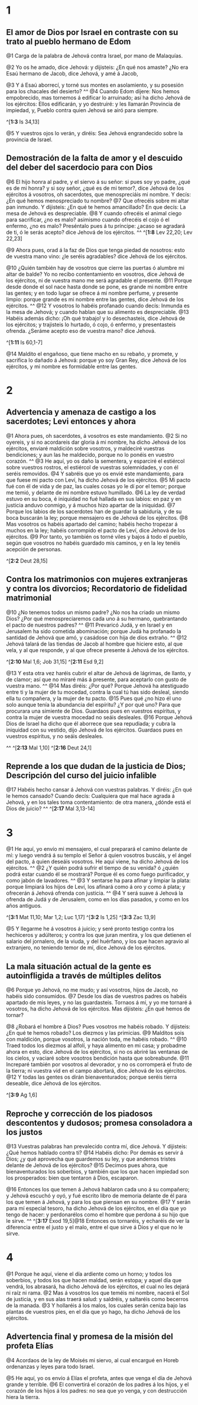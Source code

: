 # 1 
## El amor de Dios por Israel en contraste con su trato al pueblo hermano de Edom
@1 Carga de la palabra de Jehová contra Israel, por mano de Malaquías. 


@2 Yo os he amado, dice Jehová: y dijisteis: ¿En qué nos amaste? ¿No era Esaú hermano de Jacob, dice Jehová, y amé á Jacob, 


@3 Y á Esaú aborrecí, y torné sus montes en asolamiento, y su posesión para los chacales del desierto? ^^ @4 Cuando Edom dijere: Nos hemos empobrecido, mas tornemos á edificar lo arruinado; así ha dicho Jehová de los ejércitos: Ellos edificarán, y yo destruiré: y les llamarán Provincia de impiedad, y, Pueblo contra quien Jehová se airó para siempre. 

^[**1:3** Is 34,13]

@5 Y vuestros ojos lo verán, y diréis: Sea Jehová engrandecido sobre la provincia de Israel. 



## Demostración de la falta de amor y el descuido del deber del sacerdocio para con Dios
@6 El hijo honra al padre, y el siervo á su señor: si pues soy yo padre, ¿qué es de mi honra? y si soy señor, ¿qué es de mi temor?, dice Jehová de los ejércitos á vosotros, oh sacerdotes, que menospreciáis mi nombre. Y decís: ¿En qué hemos menospreciado tu nombre? @7 Que ofrecéis sobre mi altar pan inmundo. Y dijisteis: ¿En qué te hemos amancillado? En que decís: La mesa de Jehová es despreciable. @8 Y cuando ofrecéis el animal ciego para sacrificar, ¿no es malo? asimismo cuando ofrecéis el cojo ó el enfermo, ¿no es malo? Preséntalo pues á tu príncipe: ¿acaso se agradará de ti, ó le serás acepto? dice Jehová de los ejércitos. 
^^ 
^[**1:8** Lev 22,20; Lev 22,23]

@9 Ahora pues, orad á la faz de Dios que tenga piedad de nosotros: esto de vuestra mano vino: ¿le seréis agradables? dice Jehová de los ejércitos. 


@10 ¿Quién también hay de vosotros que cierre las puertas ó alumbre mi altar de balde? Yo no recibo contentamiento en vosotros, dice Jehová de los ejércitos, ni de vuestra mano me será agradable el presente. @11 Porque desde donde el sol nace hasta donde se pone, es grande mi nombre entre las gentes; y en todo lugar se ofrece á mi nombre perfume, y presente limpio: porque grande es mi nombre entre las gentes, dice Jehová de los ejércitos. ^^ @12 Y vosotros lo habéis profanado cuando decís: Inmunda es la mesa de Jehová; y cuando hablan que su alimento es despreciable. @13 Habéis además dicho: ¡Oh qué trabajo! y lo desechasteis, dice Jehová de los ejércitos; y trajisteis lo hurtado, ó cojo, ó enfermo, y presentasteis ofrenda. ¿Seráme acepto eso de vuestra mano? dice Jehová. 

^[**1:11** Is 60,1-7]

@14 Maldito el engañoso, que tiene macho en su rebaño, y promete, y sacrifica lo dañado á Jehová: porque yo soy Gran Rey, dice Jehová de los ejércitos, y mi nombre es formidable entre las gentes. 

# 2 
## Advertencia y amenaza de castigo a los sacerdotes; Levi entonces y ahora
@1 Ahora pues, oh sacerdotes, á vosotros es este mandamiento. @2 Si no oyereis, y si no acordareis dar gloria á mi nombre, ha dicho Jehová de los ejércitos, enviaré maldición sobre vosotros, y maldeciré vuestras bendiciones; y aun las he maldecido, porque no lo ponéis en vuestro corazón. ^^ @3 He aquí, yo os daño la sementera, y esparciré el estiércol sobre vuestros rostros, el estiércol de vuestras solemnidades, y con él seréis removidos. @4 Y sabréis que yo os envié este mandamiento, para que fuese mi pacto con Leví, ha dicho Jehová de los ejércitos. @5 Mi pacto fué con él de vida y de paz, las cuales cosas yo le dí por el temor; porque me temió, y delante de mi nombre estuvo humillado. @6 La ley de verdad estuvo en su boca, é iniquidad no fué hallada en sus labios: en paz y en justicia anduvo conmigo, y á muchos hizo apartar de la iniquidad. @7 Porque los labios de los sacerdotes han de guardar la sabiduría, y de su boca buscarán la ley; porque mensajero es de Jehová de los ejércitos. @8 Mas vosotros os habéis apartado del camino; habéis hecho tropezar á muchos en la ley; habéis corrompido el pacto de Leví, dice Jehová de los ejércitos. @9 Por tanto, yo también os torné viles y bajos á todo el pueblo, según que vosotros no habéis guardado mis caminos, y en la ley tenéis acepción de personas. 


^[**2:2** Deut 28,15]

## Contra los matrimonios con mujeres extranjeras y contra los divorcios; Recordatorio de fidelidad matrimonial
@10 ¿No tenemos todos un mismo padre? ¿No nos ha criado un mismo Dios? ¿Por qué menospreciaremos cada uno á su hermano, quebrantando el pacto de nuestros padres? ^^ @11 Prevaricó Judá, y en Israel y en Jerusalem ha sido cometida abominación; porque Judá ha profanado la santidad de Jehová que amó, y casádose con hija de dios extraño. ^^ @12 Jehová talará de las tiendas de Jacob al hombre que hiciere esto, al que vela, y al que responde, y al que ofrece presente á Jehová de los ejércitos. 

^[**2:10** Mal 1,6; Job 31,15] ^[**2:11** Esd 9,2]

@13 Y esta otra vez haréis cubrir el altar de Jehová de lágrimas, de llanto, y de clamor; así que no miraré más á presente, para aceptarlo con gusto de vuestra mano. ^^ @14 Mas diréis: ¿Por qué? Porque Jehová ha atestiguado entre ti y la mujer de tu mocedad, contra la cual tú has sido desleal, siendo ella tu compañera, y la mujer de tu pacto. @15 Pues qué ¿no hizo él uno solo aunque tenía la abundancia del espíritu? ¿Y por qué uno? Para que procurara una simiente de Dios. Guardaos pues en vuestros espíritus, y contra la mujer de vuestra mocedad no seáis desleales. @16 Porque Jehová Dios de Israel ha dicho que él aborrece que sea repudiada; y cubra la iniquidad con su vestido, dijo Jehová de los ejércitos. Guardaos pues en vuestros espíritus, y no seáis desleales. 

^^ 
^[**2:13** Mal 1,10] ^[**2:16** Deut 24,1]

## Reprende a los que dudan de la justicia de Dios; Descripción del curso del juicio infalible
@17 Habéis hecho cansar á Jehová con vuestras palabras. Y diréis: ¿En qué le hemos cansado? Cuando decís: Cualquiera que mal hace agrada á Jehová, y en los tales toma contentamiento: de otra manera, ¿dónde está el Dios de juicio? ^^ 
^[**2:17** Mal 3,13-14] 

# 3 
@1 He aquí, yo envío mi mensajero, el cual preparará el camino delante de mí: y luego vendrá á su templo el Señor á quien vosotros buscáis, y el ángel del pacto, á quien deseáis vosotros. He aquí viene, ha dicho Jehová de los ejércitos. ^^ @2 ¿Y quién podrá sufrir el tiempo de su venida? ó ¿quién podrá estar cuando él se mostrará? Porque él es como fuego purificador, y como jabón de lavadores. ^^ @3 Y sentarse ha para afinar y limpiar la plata: porque limpiará los hijos de Leví, los afinará como á oro y como á plata; y ofrecerán á Jehová ofrenda con justicia. ^^ @4 Y será suave á Jehová la ofrenda de Judá y de Jerusalem, como en los días pasados, y como en los años antiguos. 

^[**3:1** Mat 11,10; Mar 1,2; Luc 1,17] ^[**3:2** Is 1,25] ^[**3:3** Zac 13,9]

@5 Y llegarme he á vosotros á juicio; y seré pronto testigo contra los hechiceros y adúlteros; y contra los que juran mentira, y los que detienen el salario del jornalero, de la viuda, y del huérfano, y los que hacen agravio al extranjero, no teniendo temor de mí, dice Jehová de los ejércitos. 



## La mala situación actual de la gente es autoinfligida a través de múltiples delitos
@6 Porque yo Jehová, no me mudo; y así vosotros, hijos de Jacob, no habéis sido consumidos. @7 Desde los días de vuestros padres os habéis apartado de mis leyes, y no las guardasteis. Tornaos á mí, y yo me tornaré á vosotros, ha dicho Jehová de los ejércitos. Mas dijisteis: ¿En qué hemos de tornar? 


@8 ¿Robará el hombre á Dios? Pues vosotros me habéis robado. Y dijisteis: ¿En qué te hemos robado? Los diezmos y las primicias. @9 Malditos sois con maldición, porque vosotros, la nación toda, me habéis robado. ^^ @10 Traed todos los diezmos al alfolí, y haya alimento en mi casa; y probadme ahora en esto, dice Jehová de los ejércitos, si no os abriré las ventanas de los cielos, y vaciaré sobre vosotros bendición hasta que sobreabunde. @11 Increparé también por vosotros al devorador, y no os corromperá el fruto de la tierra; ni vuestra vid en el campo abortará, dice Jehová de los ejércitos. @12 Y todas las gentes os dirán bienaventurados; porque seréis tierra deseable, dice Jehová de los ejércitos. 


^[**3:9** Ag 1,6]

## Reproche y corrección de los piadosos descontentos y dudosos; promesa consoladora a los justos
@13 Vuestras palabras han prevalecido contra mí, dice Jehová. Y dijisteis: ¿Qué hemos hablado contra ti? @14 Habéis dicho: Por demás es servir á Dios; ¿y qué aprovecha que guardemos su ley, y que andemos tristes delante de Jehová de los ejércitos? @15 Decimos pues ahora, que bienaventurados los soberbios, y también que los que hacen impiedad son los prosperados: bien que tentaron á Dios, escaparon. 


@16 Entonces los que temen á Jehová hablaron cada uno á su compañero; y Jehová escuchó y oyó, y fué escrito libro de memoria delante de él para los que temen á Jehová, y para los que piensan en su nombre. @17 Y serán para mí especial tesoro, ha dicho Jehová de los ejércitos, en el día que yo tengo de hacer: y perdonarélos como el hombre que perdona á su hijo que le sirve. 
^^ 
^[**3:17** Éxod 19,5]@18 Entonces os tornaréis, y echaréis de ver la diferencia entre el justo y el malo, entre el que sirve á Dios y el que no le sirve. 

# 4 
@1 Porque he aquí, viene el día ardiente como un horno; y todos los soberbios, y todos los que hacen maldad, serán estopa; y aquel día que vendrá, los abrasará, ha dicho Jehová de los ejércitos, el cual no les dejará ni raíz ni rama. @2 Mas á vosotros los que teméis mi nombre, nacerá el Sol de justicia, y en sus alas traerá salud: y saldréis, y saltaréis como becerros de la manada. @3 Y hollaréis á los malos, los cuales serán ceniza bajo las plantas de vuestros pies, en el día que yo hago, ha dicho Jehová de los ejércitos. 



## Advertencia final y promesa de la misión del profeta Elías
@4 Acordaos de la ley de Moisés mi siervo, al cual encargué en Horeb ordenanzas y leyes para todo Israel. 


@5 He aquí, yo os envío á Elías el profeta, antes que venga el día de Jehová grande y terrible. @6 El convertirá el corazón de los padres á los hijos, y el corazón de los hijos á los padres: no sea que yo venga, y con destrucción hiera la tierra. 